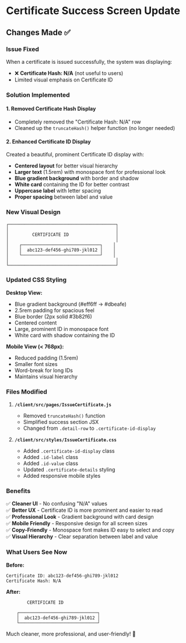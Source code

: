 # Certificate Success Screen Update

## Changes Made ✅

### Issue Fixed

When a certificate is issued successfully, the system was displaying:

- ❌ **Certificate Hash: N/A** (not useful to users)
- Limited visual emphasis on Certificate ID

### Solution Implemented

#### 1. **Removed Certificate Hash Display**

- Completely removed the "Certificate Hash: N/A" row
- Cleaned up the `truncateHash()` helper function (no longer needed)

#### 2. **Enhanced Certificate ID Display**

Created a beautiful, prominent Certificate ID display with:

- **Centered layout** for better visual hierarchy
- **Larger text** (1.5rem) with monospace font for professional look
- **Blue gradient background** with border and shadow
- **White card** containing the ID for better contrast
- **Uppercase label** with letter spacing
- **Proper spacing** between label and value

### New Visual Design

```
┌─────────────────────────────────────────┐
│                                         │
│         CERTIFICATE ID                  │
│                                         │
│    ┌──────────────────────────────┐    │
│    │  abc123-def456-ghi789-jkl012 │    │
│    └──────────────────────────────┘    │
│                                         │
└─────────────────────────────────────────┘
```

### Updated CSS Styling

**Desktop View:**

- Blue gradient background (#eff6ff → #dbeafe)
- 2.5rem padding for spacious feel
- Blue border (2px solid #3b82f6)
- Centered content
- Large, prominent ID in monospace font
- White card with shadow containing the ID

**Mobile View (< 768px):**

- Reduced padding (1.5rem)
- Smaller font sizes
- Word-break for long IDs
- Maintains visual hierarchy

### Files Modified

1. **`/client/src/pages/IssueCertificate.js`**

   - Removed `truncateHash()` function
   - Simplified success section JSX
   - Changed from `.detail-row` to `.certificate-id-display`

2. **`/client/src/styles/IssueCertificate.css`**
   - Added `.certificate-id-display` class
   - Added `.id-label` class
   - Added `.id-value` class
   - Updated `.certificate-details` styling
   - Added responsive mobile styles

### Benefits

✅ **Cleaner UI** - No confusing "N/A" values  
✅ **Better UX** - Certificate ID is more prominent and easier to read  
✅ **Professional Look** - Gradient background with card design  
✅ **Mobile Friendly** - Responsive design for all screen sizes  
✅ **Copy-Friendly** - Monospace font makes ID easy to select and copy  
✅ **Visual Hierarchy** - Clear separation between label and value

### What Users See Now

**Before:**

```
Certificate ID: abc123-def456-ghi789-jkl012
Certificate Hash: N/A
```

**After:**

```
        CERTIFICATE ID

    ┌──────────────────────────────┐
    │  abc123-def456-ghi789-jkl012 │
    └──────────────────────────────┘
```

Much cleaner, more professional, and user-friendly! 🎉
